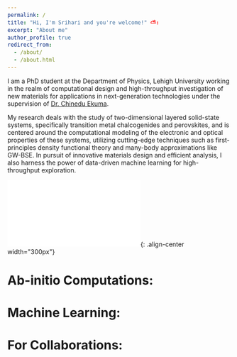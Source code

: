 ```yaml
---
permalink: /
title: "Hi, I'm Srihari and you're welcome!" ⛅:
excerpt: "About me"
author_profile: true
redirect_from: 
  - /about/
  - /about.html
---
```


I am a PhD student at the Department of Physics, Lehigh University working in the realm of computational design and high-throughput investigation of new materials for applications in next-generation technologies under the supervision of [Dr. Chinedu Ekuma](https://cekumagroup.cas.lehigh.edu). 

My research deals with the study of two-dimensional layered solid-state systems, specifically transition metal chalcogenides and perovskites, and is centered around the computational modeling of the electronic and optical properties of these systems, utilizing cutting-edge techniques such as first-principles density functional theory and many-body approximations like GW-BSE. In pursuit of innovative materials design and efficient analysis, I also harness the power of data-driven machine learning for high-throughput exploration. 

![A nice poster encompassing some of my recent works](/images/POSTER_IFMD.pdf){: .align-center width="300px"}

# Ab-initio Computations:

# Machine Learning: 

# For Collaborations: 

